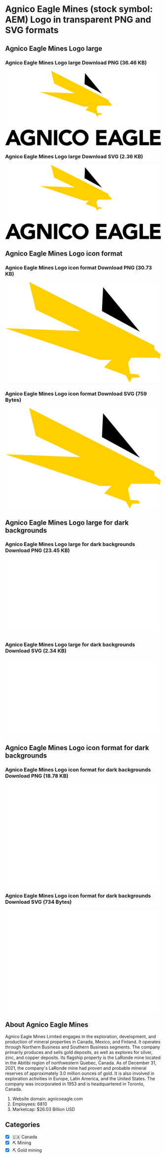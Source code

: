 # Agnico Eagle Mines (stock symbol: AEM) Logo in transparent PNG and SVG formats

## Agnico Eagle Mines Logo large

### Agnico Eagle Mines Logo large Download PNG (36.46 KB)

![Agnico Eagle Mines Logo large Download PNG (36.46 KB)](/img/orig/AEM_BIG-8c0695af.png)

### Agnico Eagle Mines Logo large Download SVG (2.36 KB)

![Agnico Eagle Mines Logo large Download SVG (2.36 KB)](/img/orig/AEM_BIG-69aae775.svg)

## Agnico Eagle Mines Logo icon format

### Agnico Eagle Mines Logo icon format Download PNG (30.73 KB)

![Agnico Eagle Mines Logo icon format Download PNG (30.73 KB)](/img/orig/AEM-f31c3b42.png)

### Agnico Eagle Mines Logo icon format Download SVG (759 Bytes)

![Agnico Eagle Mines Logo icon format Download SVG (759 Bytes)](/img/orig/AEM-b7176254.svg)

## Agnico Eagle Mines Logo large for dark backgrounds

### Agnico Eagle Mines Logo large for dark backgrounds Download PNG (23.45 KB)

![Agnico Eagle Mines Logo large for dark backgrounds Download PNG (23.45 KB)](/img/orig/AEM_BIG.D-953e5cd9.png)

### Agnico Eagle Mines Logo large for dark backgrounds Download SVG (2.34 KB)

![Agnico Eagle Mines Logo large for dark backgrounds Download SVG (2.34 KB)](/img/orig/AEM_BIG.D-7b10b26c.svg)

## Agnico Eagle Mines Logo icon format for dark backgrounds

### Agnico Eagle Mines Logo icon format for dark backgrounds Download PNG (18.78 KB)

![Agnico Eagle Mines Logo icon format for dark backgrounds Download PNG (18.78 KB)](/img/orig/AEM.D-de3a7d1b.png)

### Agnico Eagle Mines Logo icon format for dark backgrounds Download SVG (734 Bytes)

![Agnico Eagle Mines Logo icon format for dark backgrounds Download SVG (734 Bytes)](/img/orig/AEM.D-1be9bb56.svg)

## About Agnico Eagle Mines

Agnico Eagle Mines Limited engages in the exploration, development, and production of mineral properties in Canada, Mexico, and Finland. It operates through Northern Business and Southern Business segments. The company primarily produces and sells gold deposits, as well as explores for silver, zinc, and copper deposits. Its flagship property is the LaRonde mine located in the Abitibi region of northwestern Quebec, Canada. As of December 31, 2021, the company's LaRonde mine had proven and probable mineral reserves of approximately 3.0 million ounces of gold. It is also involved in exploration activities in Europe, Latin America, and the United States. The company was incorporated in 1953 and is headquartered in Toronto, Canada.

1. Website domain: agnicoeagle.com
2. Employees: 6810
3. Marketcap: $26.03 Billion USD


## Categories
- [x] 🇨🇦 Canada
- [x] ⛏️ Mining
- [x] ⛏️ Gold mining

